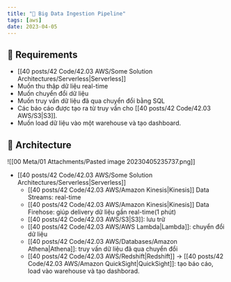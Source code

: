 ```yaml
---
title: "🌱 Big Data Ingestion Pipeline"
tags: [aws]
date: 2023-04-05
---
```


## 🌿 Requirements
- [[40 posts/42 Code/42.03 AWS/Some Solution Architectures/Serverless|Serverless]]
- Muốn thu thập dữ liệu real-time
- Muốn chuyển đổi dữ liệu
- Muốn truy vấn dữ liệu đã qua chuyển đổi bằng SQL
- Các báo cáo được tạo ra từ truy vấn cho [[40 posts/42 Code/42.03 AWS/S3|S3]].
- Muốn load dữ liệu vào một warehouse và tạo dashboard.

## 🌿 Architecture
![[00 Meta/01 Attachments/Pasted image 20230405235737.png]]
- [[40 posts/42 Code/42.03 AWS/Some Solution Architectures/Serverless|Serverless]]
	- [[40 posts/42 Code/42.03 AWS/Amazon Kinesis|Kinesis]] Data Streams: real-time
	- [[40 posts/42 Code/42.03 AWS/Amazon Kinesis|Kinesis]] Data Firehose: giúp delivery dữ liệu gần real-time(1 phút)
	- [[40 posts/42 Code/42.03 AWS/S3|S3]]: lưu trữ
	- [[40 posts/42 Code/42.03 AWS/AWS Lambda|Lambda]]: chuyển đổi dữ liệu
	- [[40 posts/42 Code/42.03 AWS/Databases/Amazon Athena|Athena]]: truy vấn dữ liệu đã qua chuyển đổi
	- [[40 posts/42 Code/42.03 AWS/Redshift|Redshift]] -> [[40 posts/42 Code/42.03 AWS/Amazon QuickSight|QuickSight]]: tạo báo cáo, load vào warehouse và tạo dashborad.


